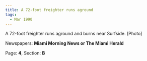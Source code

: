 ```yaml
---  
title: A 72-foot freighter runs aground  
tags:  
  - Mar 1990  
---  
```

  
A 72-foot freighter runs aground and burns near Surfside. [Photo]  
  
Newspapers: **Miami Morning News or The Miami Herald**  
  
Page: **4**, Section: **B** 
